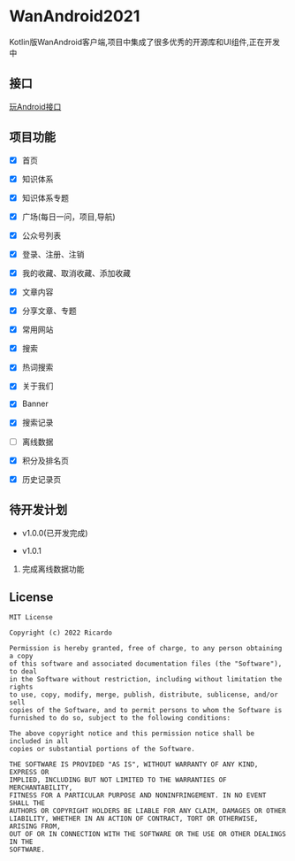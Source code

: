 # WanAndroid2021

Kotlin版WanAndroid客户端,项目中集成了很多优秀的开源库和UI组件,正在开发中

## 接口

[玩Android接口](http://www.wanandroid.com/blog/show/2)

## 项目功能

- [x] 首页
- [x] 知识体系
- [x] 知识体系专题
- [x] 广场(每日一问，项目,导航)
- [x] 公众号列表
- [x] 登录、注册、注销
- [x] 我的收藏、取消收藏、添加收藏
- [x] 文章内容
- [x] 分享文章、专题
- [x] 常用网站
- [x] 搜索
- [x] 热词搜索
- [x] 关于我们
- [x] Banner
- [x] 搜索记录
- [ ] 离线数据
- [x] 积分及排名页
- [x] 历史记录页


## 待开发计划
- v1.0.0(已开发完成)

- v1.0.1
1. 完成离线数据功能

## License

```
MIT License

Copyright (c) 2022 Ricardo

Permission is hereby granted, free of charge, to any person obtaining a copy
of this software and associated documentation files (the "Software"), to deal
in the Software without restriction, including without limitation the rights
to use, copy, modify, merge, publish, distribute, sublicense, and/or sell
copies of the Software, and to permit persons to whom the Software is
furnished to do so, subject to the following conditions:

The above copyright notice and this permission notice shall be included in all
copies or substantial portions of the Software.

THE SOFTWARE IS PROVIDED "AS IS", WITHOUT WARRANTY OF ANY KIND, EXPRESS OR
IMPLIED, INCLUDING BUT NOT LIMITED TO THE WARRANTIES OF MERCHANTABILITY,
FITNESS FOR A PARTICULAR PURPOSE AND NONINFRINGEMENT. IN NO EVENT SHALL THE
AUTHORS OR COPYRIGHT HOLDERS BE LIABLE FOR ANY CLAIM, DAMAGES OR OTHER
LIABILITY, WHETHER IN AN ACTION OF CONTRACT, TORT OR OTHERWISE, ARISING FROM,
OUT OF OR IN CONNECTION WITH THE SOFTWARE OR THE USE OR OTHER DEALINGS IN THE
SOFTWARE.
```